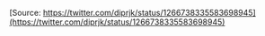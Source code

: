 [Source: https://twitter.com/diprjk/status/1266738335583698945](https://twitter.com/diprjk/status/1266738335583698945)